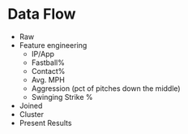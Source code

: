 # Data Flow
- Raw
- Feature engineering
	- IP/App
	- Fastball%
	- Contact%
	- Avg. MPH
	- Aggression (pct of pitches down the middle)
	- Swinging Strike %
- Joined
- Cluster
- Present Results

